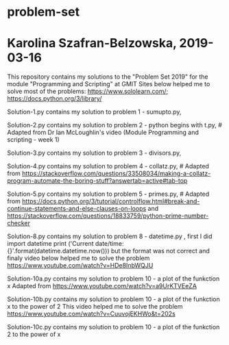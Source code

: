 # problem-set
# Karolina Szafran-Belzowska, 2019-03-16

This repository contains my solutions to the "Problem Set 2019" for the module "Programming and Scripting" at GMIT
Sites below helped me to solve most of the problems:
https://www.sololearn.com/;
https://docs.python.org/3/library/


Solution-1.py contains my solution to problem 1 - sumupto.py,

Solution-2.py contains my solution to problem 2 - python begins with t.py, # Adapted from Dr Ian McLoughlin's video (Module Programming and scripting - week 1)

Solution-3.py contains my solution to problem 3 - divisors.py,

Solution-4.py contains my solution to problem 4 - collatz.py, # Adapted from https://stackoverflow.com/questions/33508034/making-a-collatz-program-automate-the-boring-stuff?answertab=active#tab-top

Solution-5.py contains my solution to problem 5 - primes.py, # Adapted from https://docs.python.org/3/tutorial/controlflow.html#break-and-continue-statements-and-else-clauses-on-loops and https://stackoverflow.com/questions/18833759/python-prime-number-checker

Solution-8.py contains my solution to problem 8 - datetime.py , first I did
import datetime
print ('Current date/time: {}'.format(datetime.datetime.now())) 
but the format was not correct and finaly video below helped me to solve the problem
https://www.youtube.com/watch?v=HDe8InbWQJU

Solution-10a.py contains my solution to problem 10 - a plot of the funkction x
Adapted from https://www.youtube.com/watch?v=a9UrKTVEeZA

Solution-10b.py contains my solution to problem 10 - a plot of the funkction x to the power of 2
This video helped me to solve the problem
https://www.youtube.com/watch?v=CuuvojEKHWo&t=202s

Solution-10c.py contains my solution to problem 10 - a plot of the funkction 2 to the power of x
